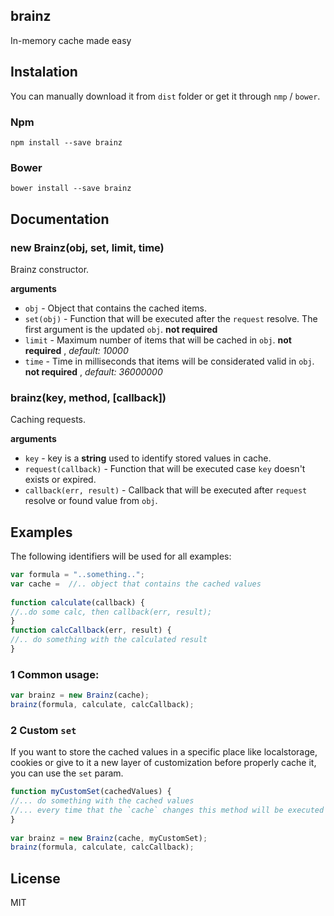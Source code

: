 ## brainz
In-memory cache made easy

## Instalation
You can manually download it from `dist` folder or get it through `nmp` / `bower`.

### Npm
`npm install --save brainz`

### Bower
`bower install --save brainz`

## Documentation

### new Brainz(obj, set, limit, time)
Brainz constructor.

__arguments__

* `obj` - Object that contains the cached items.
* `set(obj)` - Function that will be executed after the `request` resolve. The first
argument is the updated `obj`. __not required__
* `limit` - Maximum number of items that will be cached in `obj`. __not required__
, *default: 10000*
* `time` - Time in milliseconds that items will be considerated valid in `obj`. __not required__
, *default: 36000000*

### brainz(key, method, [callback])
Caching requests.

__arguments__

* `key` - key is a __string__ used to identify stored values in cache.
* `request(callback)` - Function that will be executed case `key` doesn't exists or expired.
* `callback(err, result)` - Callback that will be executed after `request` resolve or found value 
 from `obj`.

## Examples

The following identifiers will be used for all examples:

```js
var formula = "..something..";
var cache =  //.. object that contains the cached values
 
function calculate(callback) {
//..do some calc, then callback(err, result);
}
function calcCallback(err, result) {
//.. do something with the calculated result
}
```

### 1 Common usage:

```js
var brainz = new Brainz(cache);
brainz(formula, calculate, calcCallback);
```

### 2 Custom `set`

If you want to store the cached values in a specific place like localstorage, cookies or give to it
a new layer of customization before properly cache it, you can use the `set` param.   

```js
function myCustomSet(cachedValues) {
//... do something with the cached values
//... every time that the `cache` changes this method will be executed
}
 
var brainz = new Brainz(cache, myCustomSet);
brainz(formula, calculate, calcCallback);
```


## License
MIT
